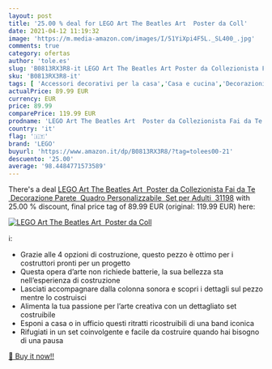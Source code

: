 ```yaml
---
layout: post
title: '25.00 % deal for LEGO Art The Beatles Art  Poster da Coll'
date: 2021-04-12 11:19:32
image: 'https://m.media-amazon.com/images/I/51YiXpi4F5L._SL400_.jpg'
comments: true
category: ofertas
author: 'tole.es'
slug: 'B0813RX3R8-it LEGO Art The Beatles Art Poster da Collezionista Fai da Te...'
sku: 'B0813RX3R8-it'
tags: [ 'Accessori decorativi per la casa','Casa e cucina','Decorazioni per interni','Frontoni','lego', ]
actualPrice: 89.99 EUR
currency: EUR
price: 89.99
comparePrice: 119.99 EUR
prodname: 'LEGO Art The Beatles Art  Poster da Collezionista Fai da Te  Decorazione Parete  Quadro Personalizzabile  Set per Adulti  31198'
country: 'it'
flag: '🇮🇹'
brand: 'LEGO'
buyurl: 'https://www.amazon.it/dp/B0813RX3R8/?tag=tolees00-21'
descuento: '25.00'
average: '98.4484771573589'
---
```


There's a deal [LEGO Art The Beatles Art  Poster da Collezionista Fai da Te  Decorazione Parete  Quadro Personalizzabile  Set per Adulti  31198](https://www.amazon.it/dp/B0813RX3R8/?tag=tolees00-21)  with  25.00 % discount, final price tag of  89.99 EUR (original: 119.99 EUR) here:

[![LEGO Art The Beatles Art  Poster da Coll](https://m.media-amazon.com/images/I/51YiXpi4F5L._SL400_.jpg)](https://www.amazon.it/dp/B0813RX3R8/?tag=tolees00-21)

ℹ️:

- Grazie alle 4 opzioni di costruzione, questo pezzo è ottimo per i costruttori pronti per un progetto
- Questa opera d’arte non richiede batterie, la sua bellezza sta nell’esperienza di costruzione
- Lasciati accompagnare dalla colonna sonora e scopri i dettagli sul pezzo mentre lo costruisci
- Alimenta la tua passione per l’arte creativa con un dettagliato set costruibile
- Esponi a casa o in ufficio questi ritratti ricostruibili di una band iconica
- Rifugiati in un set coinvolgente e facile da costruire quando hai bisogno di una pausa

[🛒 Buy it now!!](https://www.amazon.it/dp/B0813RX3R8/?tag=tolees00-21)
